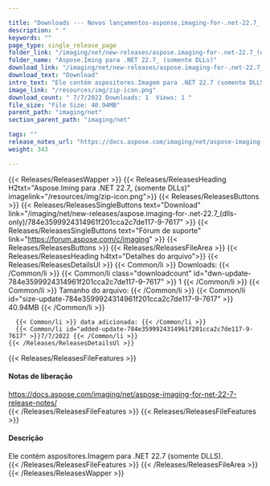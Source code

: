 ```yaml
---

title: "Downloads --- Novos lançamentos-asponse.imaging-for-.net-22.7_ (apenas DLLs)"
description: " "
keywords: ""
page_type: single_release_page
folder_link: "/imaging/net/new-releases/aspose.imaging-for-.net-22.7_(dlls-only)/"
folder_name: "Aspose.Iming para .NET 22.7_ (somente DLLs)"
download_link: "/imaging/net/new-releases/aspose.imaging-for-.net-22.7_(dlls-only)/784e3599924314961f201cca2c7de117-9-7617"
download_text: "Download"
intro_text: "Ele contém aspositores.Imagem para .NET 22.7 (somente DLLS)."
image_link: "/resources/img/zip-icon.png"
download_count: " 7/7/2022 Downloads: 1  Views: 1 "
file_size: "File Size: 40.94MB"
parent_path: "imaging/net"
section_parent_path: "imaging/net"

tags: ""
release_notes_url: "https://docs.aspose.com/imaging/net/aspose-imaging-for-net-22-7-release-notes/"
weight: 343

---
```


{{< Releases/ReleasesWapper >}}
  {{< Releases/ReleasesHeading H2txt="Aspose.Iming para .NET 22.7_ (somente DLLs)" imagelink="/resources/img/zip-icon.png">}}
  {{< Releases/ReleasesButtons >}}
    {{< Releases/ReleasesSingleButtons text="Download" link="/imaging/net/new-releases/aspose.imaging-for-.net-22.7_(dlls-only)/784e3599924314961f201cca2c7de117-9-7617" >}}
    {{< Releases/ReleasesSingleButtons text="Fórum de suporte" link="https://forum.aspose.com/c/imaging" >}}
  {{< Releases/ReleasesButtons >}}
  {{< Releases/ReleasesFileArea >}}
    {{< Releases/ReleasesHeading h4txt="Detalhes do arquivo">}}
    {{< Releases/ReleasesDetailsUl >}}
      {{< Common/li >}} Downloads: {{< /Common/li >}}
      {{< Common/li class="downloadcount" id="dwn-update-784e3599924314961f201cca2c7de117-9-7617" >}} 1 {{< /Common/li >}}
      {{< Common/li >}} Tamanho do arquivo: {{< /Common/li >}}
      {{< Common/li id="size-update-784e3599924314961f201cca2c7de117-9-7617" >}} 40.94MB {{< /Common/li >}}

      {{< Common/li >}} data adicionada: {{< /Common/li >}}
      {{< Common/li id="added-update-784e3599924314961f201cca2c7de117-9-7617" >}}7/7/2022 {{< /Common/li >}}
    {{< /Releases/ReleasesDetailsUl >}}

  {{< Releases/ReleasesFileFeatures >}}
      <h4>Notas de liberação</h4><div><a href='https://docs.aspose.com/imaging/net/aspose-imaging-for-net-22-7-release-notes/'>https://docs.aspose.com/imaging/net/aspose-imaging-for-net-22-7-release-notes/</a></div>
  {{< /Releases/ReleasesFileFeatures >}}
  {{< Releases/ReleasesFileFeatures >}}
      <h4>Descrição</h4><div class="HTMLDescription">Ele contém aspositores.Imagem para .NET 22.7 (somente DLLS).</div>
  {{< /Releases/ReleasesFileFeatures >}}
 {{< /Releases/ReleasesFileArea >}}
{{< /Releases/ReleasesWapper >}}


